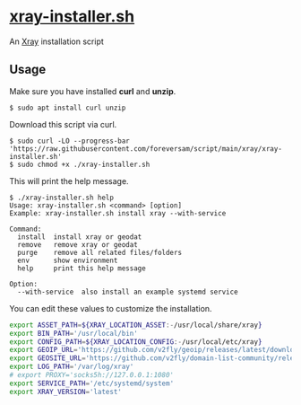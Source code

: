 # [xray-installer.sh](https://raw.githubusercontent.com/foreversam/script/main/xray/xray-installer.sh)

An [Xray](https://github.com/XTLS/Xray-core) installation script

## Usage

Make sure you have installed **curl** and **unzip**.

```
$ sudo apt install curl unzip
```

Download this script via curl.

```
$ sudo curl -LO --progress-bar 'https://raw.githubusercontent.com/foreversam/script/main/xray/xray-installer.sh'
$ sudo chmod +x ./xray-installer.sh
```

This will print the help message.

```
$ ./xray-installer.sh help
Usage: xray-installer.sh <command> [option]
Example: xray-installer.sh install xray --with-service

Command:
  install  install xray or geodat
  remove   remove xray or geodat
  purge    remove all related files/folders
  env      show environment
  help     print this help message

Option:
  --with-service  also install an example systemd service
```

You can edit these values to customize the installation.

```bash
export ASSET_PATH=${XRAY_LOCATION_ASSET:-/usr/local/share/xray}
export BIN_PATH='/usr/local/bin'
export CONFIG_PATH=${XRAY_LOCATION_CONFIG:-/usr/local/etc/xray}
export GEOIP_URL='https://github.com/v2fly/geoip/releases/latest/download/geoip.dat'
export GEOSITE_URL='https://github.com/v2fly/domain-list-community/releases/latest/download/dlc.dat'
export LOG_PATH='/var/log/xray'
# export PROXY='socks5h://127.0.0.1:1080'
export SERVICE_PATH='/etc/systemd/system'
export XRAY_VERSION='latest'
```
